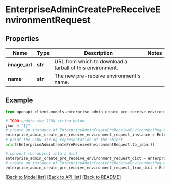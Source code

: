 # EnterpriseAdminCreatePreReceiveEnvironmentRequest


## Properties

Name | Type | Description | Notes
------------ | ------------- | ------------- | -------------
**image_url** | **str** | URL from which to download a tarball of this environment. | 
**name** | **str** | The new pre-receive environment&#39;s name. | 

## Example

```python
from openapi_client.models.enterprise_admin_create_pre_receive_environment_request import EnterpriseAdminCreatePreReceiveEnvironmentRequest

# TODO update the JSON string below
json = "{}"
# create an instance of EnterpriseAdminCreatePreReceiveEnvironmentRequest from a JSON string
enterprise_admin_create_pre_receive_environment_request_instance = EnterpriseAdminCreatePreReceiveEnvironmentRequest.from_json(json)
# print the JSON string representation of the object
print(EnterpriseAdminCreatePreReceiveEnvironmentRequest.to_json())

# convert the object into a dict
enterprise_admin_create_pre_receive_environment_request_dict = enterprise_admin_create_pre_receive_environment_request_instance.to_dict()
# create an instance of EnterpriseAdminCreatePreReceiveEnvironmentRequest from a dict
enterprise_admin_create_pre_receive_environment_request_from_dict = EnterpriseAdminCreatePreReceiveEnvironmentRequest.from_dict(enterprise_admin_create_pre_receive_environment_request_dict)
```
[[Back to Model list]](../README.md#documentation-for-models) [[Back to API list]](../README.md#documentation-for-api-endpoints) [[Back to README]](../README.md)


